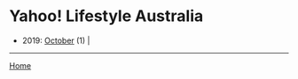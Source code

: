 # Yahoo! Lifestyle Australia

  * 2019: 
      [October](./yahoo-lifestyle-australia-2019-10.md) (1) | 

----

[Home](../)
